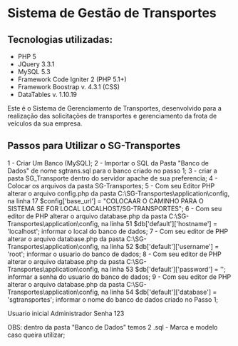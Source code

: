 # Sistema de Gestão de Transportes

## Tecnologias utilizadas:
* PHP 5
* JQuery 3.3.1
* MySQL 5.3
* Framework Code Igniter 2 (PHP 5.1+)
* Framework Boostrap v. 4.3.1 (CSS)
* DataTables v. 1.10.19

Este é o Sistema de Gerenciamento de Transportes, desenvolvido para a realização das solicitações de transportes e gerenciamento da frota de veículos da sua empresa.

## Passos para Utilizar o SG-Transportes

1 - Criar Um Banco (MySQL);
2 - Importar o SQL da Pasta "Banco de Dados" de nome sgtrans.sql para o banco criado no passo 1;
3 - criar a pasta SG_Transporte dentro do servidor apache de sua preferencia;
4 - Colocar os arquivos da pasta SG-Transportes;
5 - Com seu Editor PHP alterar o arquivo config.php da pasta C:\SG-Transportes\application\config, na linha 17 $config['base_url']	= "COLOCAAR O CAMINHO PARA O SISTEMA SE FOR LOCAL LOCALHOST/SG-TRANSPORTES";
6 - Com seu editor de PHP alterar o arquivo database.php da pasta C:\SG-Transportes\application\config, na linha 51 $db['default']['hostname'] = 'localhost'; informar o local do banco de dados;
7 - Com seu editor de PHP alterar o arquivo database.php da pasta C:\SG-Transportes\application\config, na linha 52 $db['default']['username'] = 'root'; informar o usuario  do banco de dados;
8 - Com seu editor de PHP alterar o arquivo database.php da pasta C:\SG-Transportes\application\config, na linha 53 $db['default']['password'] = ''; informar a senha do usuario do banco de dados;
9 - Com seu editor de PHP alterar o arquivo database.php da pasta C:\SG-Transportes\application\config, na linha 54 $db['default']['database'] = 'sgtransportes'; informar o nome do banco de dados criado no Passo 1;

Usuario inicial
Administrador
Senha
123

OBS: dentro da pasta "Banco de Dados" temos 2 .sql - Marca e modelo caso queira utilizar;
